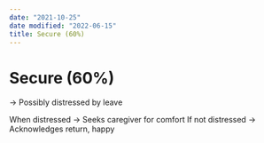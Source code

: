 ```yaml
---
date: "2021-10-25"
date modified: "2022-06-15"
title: Secure (60%)
---
```


# Secure (60%)
-> Possibly distressed by leave

When distressed -> Seeks caregiver for comfort
If not distressed -> Acknowledges return, happy
